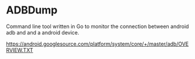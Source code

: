 # ADBDump
Command line tool written in Go to monitor the connection between android adb and and a android device.

https://android.googlesource.com/platform/system/core/+/master/adb/OVERVIEW.TXT 